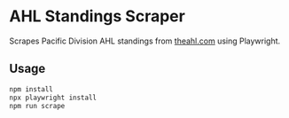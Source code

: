 # AHL Standings Scraper

Scrapes Pacific Division AHL standings from [theahl.com](https://theahl.com/stats/standings) using Playwright.

## Usage

```bash
npm install
npx playwright install
npm run scrape
